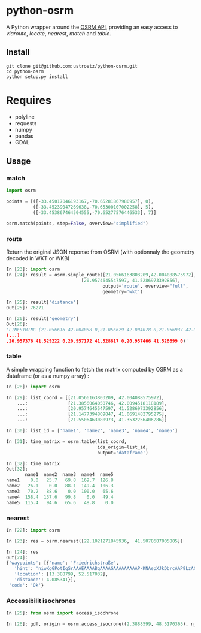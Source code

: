 
# python-osrm
A Python wrapper around the [OSRM API](https://github.com/Project-OSRM/osrm-backend/wiki/Server-api),
providing an easy access to *viaroute*, *locate*, *nearest*, *match* and *table*.
## Install
```
git clone git@github.com:ustroetz/python-osrm.git
cd python-osrm
python setup.py install
```
# Requires
  * polyline
  * requests
  * numpy
  * pandas
  * GDAL

## Usage

### match
```python
import osrm

points = [([-33.45017046193167,-70.65281867980957], 0),
          ([-33.45239047269638,-70.65300107002258], 5),
          ([-33.453867464504555,-70.65277576446533], 7)]

osrm.match(points, step=False, overview="simplified")
```

### route
Return the original JSON reponse from OSRM (with optionnaly the geometry decoded in WKT or WKB)
```python
In [23]: import osrm
In [24]: result = osrm.simple_route([21.0566163803209,42.004088575972],
						    [20.9574645547597, 41.5286973392856],
                                    output='route', overview="full",
                                    geometry='wkt')

In [25]: result['distance']
Out[25]: 76271

In [26]: result['geometry']
Out[26]:
'LINESTRING (21.056616 42.004088 0,21.056629 42.004078 0,21.056937 42.003885 0,
(...)
,20.957376 41.529222 0,20.957172 41.528817 0,20.957466 41.528699 0)'
```

### table
A simple wrapping function to fetch the matrix computed by OSRM as a dataframe (or as a numpy array) :
```python
In [28]: import osrm

In [29]: list_coord = [[21.0566163803209, 42.004088575972],
    ...:               [21.3856064050746, 42.0094518118189],
    ...:               [20.9574645547597, 41.5286973392856],
    ...:               [21.1477394809847, 41.0691482795275],
    ...:               [21.5506463080973, 41.3532256406286]]

In [30]: list_id = ['name1', 'name2', 'name3', 'name4', 'name5']

In [31]: time_matrix = osrm.table(list_coord,
                                  ids_origin=list_id,
                                  output='dataframe')

In [32]: time_matrix
Out[32]:
       name1  name2  name3  name4  name5
name1    0.0   25.7   69.8  169.7  126.8
name2   26.1    0.0   88.1  149.4  106.3
name3   70.2   88.6    0.0  100.0   65.6
name4  158.4  137.6   99.8    0.0   49.4
name5  115.4   94.6   65.6   48.8    0.0
```

### nearest

```python
In [22]: import osrm

In [23]: res = osrm.nearest([22.1021271845936,	41.5078687005805])

In [24]: res
Out[24]:
{'waypoints': [{'name': 'Friedrichstraße',
   'hint': 'niwKgGPotIqSrAAAEAAAABgAAAAGAAAAAAAAAP-KNAepXJkDbrcAAP9LzACoWCEDO0zMAKxYIQMBAAEBfDhq3w==',
   'location': [13.388799, 52.517032],
   'distance': 4.085341}],
 'code': 'Ok'}

```

### Accessibilit isochrones

```python
In [25]: from osrm import access_isochrone

In [26]: gdf, origin = osrm.access_isocrone((2.3888599, 48.5170365), n_breaks=7)


```
